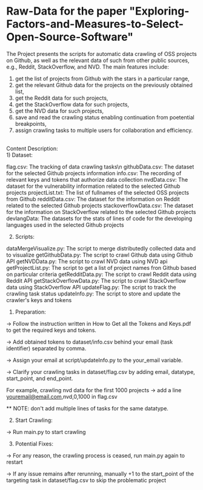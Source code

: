 # Raw-Data for the paper "Exploring-Factors-and-Measures-to-Select-Open-Source-Software"

<p>The Project presents the scripts for automatic data crawling of OSS projects on Github, as well as the relevant data of such from other public sources, e.g., Reddit, StackOverflow, and NVD. The main features include: 
   <ol>
   <li>get the list of projects from Github with the stars in a particular range, </li>
   <li>get the relevant Github data for the projects on the previously obtained list, </li>
   <li>get the Reddit data for such projects, </li>
   <li>get the StackOverflow data for such projects, </li>
   <li>get the NVD data for such projects, </li>
   <li>save and read the crawling status enabling continuation from poetential breakpoints, </li>
   <li>assign crawling tasks to multiple users for collaboration and efficiency.</li>
   </ol>
</p>
</br>
Content Description:</br>
1) Dataset:

flag.csv: The tracking of data crawling tasks\n
githubData.csv: The dataset for the selected Github projects information
info.csv: The recording of relevant keys and tokens that authorize data collection
nvdData.csv: The dataset for the vulnerability information related to the selected Github projects
projectList.txt: The list of fullnames of the selected OSS projects from Github
redditData.csv: The dataset for the information on Reddit related to the selected Github projects
stackoverflowData.csv: The dataset for the information on StackOverflow related to the selected Github projects
devlangData: The datasets for the stats of lines of code for the developing languages used in the selected Github projects

2) Scripts:

dataMergeVisualize.py: The script to merge distributedly collected data and to visualize
getGithubData.py: The script to crawl Github data using Github API
getNVDData.py: The script to crawl NVD data using NVD api
getProjectList.py: The script to get a list of project names fron Github based on particular criteria
getRedditData.py: The script to crawl Reddit data using Reddit API
getStackOverflowData.py: The  script to crawl StackOverflow data using StackOverflow API
updateFlag.py: The script to track the crawling task status
updateInfo.py: The script to store and update the crawler's keys and tokens



1. Preparation:

-> Follow the instruction written in How to Get all the Tokens and Keys.pdf to get the required keys and tokens.

-> Add obtained tokens to dataset/info.csv behind your email (task identifier) separated by comma.

-> Assign your email at script/updateInfo.py to the your_email variable.

-> Clarify your crawling tasks in dataset/flag.csv by adding email, datatype, start_point, and end_point.

   For example, crawling nvd data for the first 1000 projects -> add a line youremail@email.com,nvd,0,1000 in flag.csv
   
** NOTE: don't add multiple lines of tasks for the same datatype.

2. Start Crawling:

-> Run main.py to start crawling

3. Potential Fixes:

-> For any reason, the crawling process is ceased, run main.py again to restart

-> If any issue remains after rerunning, manually +1 to the start_point of the targeting task in dataset/flag.csv to skip the problematic project
